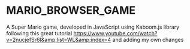 # MARIO_BROWSER_GAME
A Super Mario game, developed in JavaScript using Kaboom.js library following this great tutorial https://www.youtube.com/watch?v=2nucjefSr6I&amp;list=WL&amp;index=4 and adding my own changes
